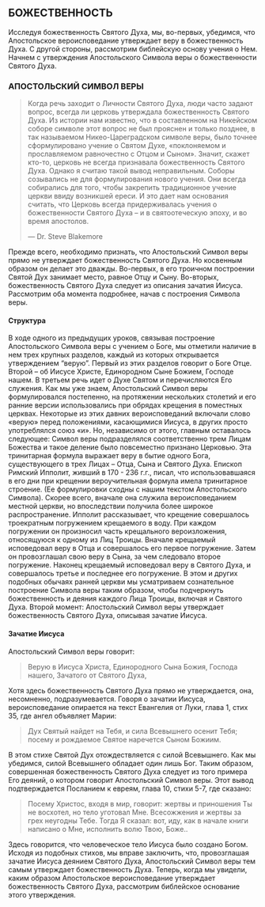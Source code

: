 ## БОЖЕСТВЕННОСТЬ
	
Исследуя божественность Святого Духа, мы, во-первых, убедимся, что Апостольское вероисповедание утверждает веру в божественность Духа. С другой стороны, рассмотрим библейскую основу учения о Нем. Начнем с утверждения Апостольского Символа веры о божественности Святого Духа.


### АПОСТОЛЬСКИЙ СИМВОЛ ВЕРЫ
	
> Когда речь заходит о Личности Святого Духа, люди часто задают вопрос, всегда ли церковь утверждала божественность Святого Духа. Из истории нам известно, что в составленном на Никейском соборе символе этот вопрос не был прояснен и только позднее, в так называемом Никео-Цареградском символе веры, было точнее сформулировано учение о Святом Духе, «поклоняемом и прославляемом равночестно с Отцом и Сыном».
Значит, скажет кто-то, церковь не всегда признавала божественность Святого Духа. Однако я считаю такой вывод неправильным. Соборы созывались не для формулирования нового учения. Они всегда собирались для того, чтобы закрепить традиционное учение церкви ввиду возникшей ереси. И это дает нам основания считать, что Церковь всегда придерживалась учения о божественности Святого Духа – и в святоотеческую эпоху, и во время апостолов.
> 
> —	 Dr. Steve Blakemore

Прежде всего, необходимо признать, что Апостольский Символ веры прямо не утверждает божественность Святого Духа. Но косвенным образом он делает это дважды. Во-первых, в его троичном построении Святой Дух занимает место, равное Отцу и Сыну. Во-вторых, божественность Святого Духа следует из описания зачатия Иисуса. Рассмотрим оба момента подробнее, начав с построения Символа веры.


#### Структура

В ходе одного из предыдущих уроков, связывая построение Апостольского Символа веры с учением о Боге, мы отметили наличие в нем трех крупных разделов, каждый из которых открывается утверждением “верую”. Первый из этих разделов говорит о Боге Отце. Второй – об Иисусе Христе, Единородном Сыне Божием, Господе нашем. В третьем речь идет о Духе Святом и перечисляются Его служения.
Как мы уже знаем, Апостольский Символ веры формулировался постепенно, на протяжении нескольких столетий и его ранние версии использовались при обрядах крещения в поместных церквах. Некоторые из этих давних вероисповеданий включали слово «верую» перед положениями, касающимися Иисуса, в других просто употреблялся союз «и». Но, независимо от этого, главным оставалось следующее: Символ веры подразделялся соответственно трем Лицам Божества и такое деление было повсеместно признано Церковью. Эта тринитарная формула выражает веру в бытие одного Бога, существующего в трех Лицах – Отца, Сына и Святого Духа.
Епископ Римский Ипполит, живший в 170 - 236 г.г., писал, что использовавшаяся в его дни при крещении вероучительная формула имела тринитарное строение. (Ее формулировки сходны с нашим текстом Апостольского Символа). Скорее всего, вначале она служила вероисповеданием местной церкви, но впоследствии получила более широкое распространение.
Ипполит рассказывает, что крещение совершалось троекратным погружением крещаемого в воду. При каждом погружении он произносил часть крещального вероизложения, относящуюся к одному из Лиц Троицы. Вначале крещаемый исповедовал веру в Отца и совершалось его первое погружение. Затем он провозглашал свою веру в Сына, за чем следовало второе погружение. Наконец крещаемый исповедовал веру в Святого Духа, и совершалось третье и последнее его погружение.
В этом и других подобных обычаях ранней церкви мы усматриваем сознательное построение Символа веры таким образом, чтобы подчеркнуть божественность и деяния каждого Лица Троицы, включая и Святого Духа.
Второй момент: Апостольский Символ веры утверждает божественность Святого Духа, описывая зачатие Иисуса.

#### Зачатие Иисуса

Апостольский Символ веры говорит: 

> Верую в Иисуса Христа, Единородного Сына Божия, Господа нашего, Зачатого от Святого Духа,

Хотя здесь божественность Святого Духа прямо не утверждается, она, несомненно, подразумевается.
Говоря о зачатии Иисуса, вероисповедание опирается на текст Евангелия от Луки, глава 1, стих 35, где ангел объявляет Марии:

>  Дух Святый найдет на Тебя, и сила Всевышнего осенит Тебя; посему и рождаемое Святое наречется Сыном Божиим.

В этом стихе Святой Дух отождествляется с силой Всевышнего. Как мы убедимся, силой Всевышнего обладает один лишь Бог. Таким образом, совершенная божественность Святого Духа следует из того примера Его деяний, о котором говорит Апостольский Символ веры. Этот вывод подтверждается Посланием к евреям, глава 10, стихи 5-7, где сказано:

> Посему Христос, входя в мир, говорит: жертвы и приношения Ты не восхотел, но тело уготовал Мне. Всесожжения и жертвы за грех неугодны Тебе. Тогда Я сказал: вот, иду, как в начале книги написано о Мне, исполнить волю Твою, Боже..

Здесь говорится, что человеческое тело Иисуса было создано Богом. Исходя из подобных стихов, мы вправе заключить, что, провозглашая зачатие Иисуса деянием Святого Духа, Апостольский Символ веры тем самым утверждает божественность Духа.
Теперь, когда мы увидели, каким образом Апостольское вероисповедание утверждает божественность Святого Духа, рассмотрим библейское основание этого утверждения.
